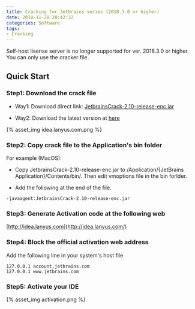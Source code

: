 ```yaml
---
title: Cracking for Jetbrains series (2018.3.0 or higher)
date: 2018-11-20 20:42:32
categories: Software
tags: 
- Cracking
---
```


Self-host lisense server is no longer supported for ver. 2018.3.0 or higher. You can only use the cracker file.

## Quick Start

### Step1: Download the crack file 

- Way1: Download direct link: [JetbrainsCrack-2.10-release-enc.jar](http://idea.lanyus.com/jar/JetbrainsCrack-2.10-release-enc.jar)

- Way2: Download the latest version at [here](http://idea.lanyus.com/)

{% asset_img idea.lanyus.com.png %}

### Step2: Copy crack file to the Application's bin folder

For example (MacOS):

- Copy JetbrainsCrack-2.10-release-enc.jar to /Application/{JetBrains Application}/Contents/bin/. Then edit vmoptions file in the bin forlder. 
  
- Add the following  at the end of the file.

```
-javaagent:JetbrainsCrack-2.10-release-enc.jar
```

### Step3: Generate Activation code at the following web

[http://idea.lanyus.com](http://idea.lanyus.com/)

### Step4: Block the official activation web address

Add the following line in your system's host file

```
127.0.0.1 account.jetbrains.com
127.0.0.1 www.jetbrains.com
```

### Step5: Activate your IDE

{% asset_img activation.png %}



